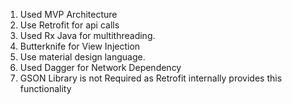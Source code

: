 
1. Used MVP Architecture
2. Use Retrofit for api calls
3. Used Rx Java for multithreading.
4. Butterknife for View Injection
5. Use material design language.
6. Used Dagger for Network Dependency
7. GSON Library is not Required as Retrofit internally provides this functionality

